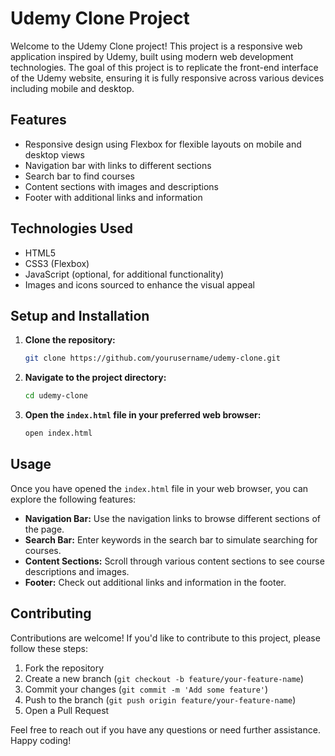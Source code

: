 # Udemy Clone Project

Welcome to the Udemy Clone project! This project is a responsive web application inspired by Udemy, built using modern web development technologies. The goal of this project is to replicate the front-end interface of the Udemy website, ensuring it is fully responsive across various devices including mobile and desktop.

## Features

- Responsive design using Flexbox for flexible layouts on mobile and desktop views
- Navigation bar with links to different sections
- Search bar to find courses
- Content sections with images and descriptions
- Footer with additional links and information

## Technologies Used

- HTML5
- CSS3 (Flexbox)
- JavaScript (optional, for additional functionality)
- Images and icons sourced to enhance the visual appeal

## Setup and Installation

1. **Clone the repository:**
   ```bash
   git clone https://github.com/yourusername/udemy-clone.git
   ```
2. **Navigate to the project directory:**
   ```bash
   cd udemy-clone
   ```
3. **Open the `index.html` file in your preferred web browser:**
   ```bash
   open index.html
   ```

## Usage

Once you have opened the `index.html` file in your web browser, you can explore the following features:

- **Navigation Bar:** Use the navigation links to browse different sections of the page.
- **Search Bar:** Enter keywords in the search bar to simulate searching for courses.
- **Content Sections:** Scroll through various content sections to see course descriptions and images.
- **Footer:** Check out additional links and information in the footer.

## Contributing

Contributions are welcome! If you'd like to contribute to this project, please follow these steps:

1. Fork the repository
2. Create a new branch (`git checkout -b feature/your-feature-name`)
3. Commit your changes (`git commit -m 'Add some feature'`)
4. Push to the branch (`git push origin feature/your-feature-name`)
5. Open a Pull Request

Feel free to reach out if you have any questions or need further assistance. Happy coding!
